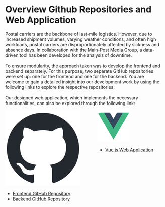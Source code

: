 # Overview Github Repositories and Web Application 
   Postal carriers are the backbone of last-mile logistics. However, due to increased shipment volumes, varying weather conditions, and often high workloads, postal carriers are disproportionately affected by sickness and absence days. In collaboration with the Main-Post Media Group, a data-driven tool has been developed for the analysis of downtime.
   <br>
   <br>
   To ensure modularity, the approach taken was to develop the frontend and backend separately. For this purpose, two separate GitHub repositories were set up: one for the frontend and one for the backend. You are welcome to gain a detailed insight into our development work by using the following links to explore the respective repositories:
   <br>
   <br>
   Our designed web application, which implements the necessary functionalities, can also be explored through the following link:

<div class="columns">
  <div class="column">
    <div class="info-box">
      <img src="github-mark.png" alt="GitHub Repositories">
      <div class="info-box-content">
        <ul>
          <li>
            <a href="https://github.com/SimonUnterlugauer/dockerized_mainpost_frontend" target="_blank">
              Frontend GitHub Repository
            </a>
          </li>
          <li>
            <a href="https://github.com/IhrBenutzername/backend" target="_blank">
              Backend GitHub Repository
            </a>
          </li>
        </ul>
      </div>
    </div>
  </div>
  <div class="column">
    <div class="info-box"> 
      <img src="vue_logo_index.png" alt="Web Application">
      <div class="info-box-content">
        <ul>
          <li>
            <a href="https://mainpost-projektseminar.netlify.app" target="_blank">
              Vue.js Web Application
            </a>
          </li>
        </ul>
      </div>
    </div>
  </div>
</div>




